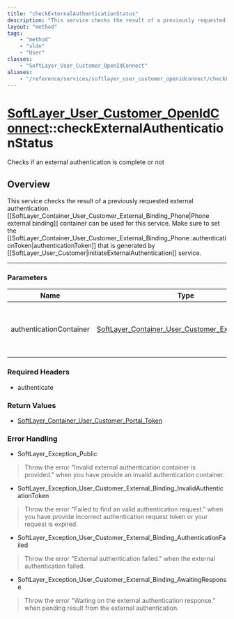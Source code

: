 ```yaml
---
title: "checkExternalAuthenticationStatus"
description: "This service checks the result of a previously requested external authentication. [[SoftLayer_Container_User_Customer_Ex... "
layout: "method"
tags:
    - "method"
    - "sldn"
    - "User"
classes:
    - "SoftLayer_User_Customer_OpenIdConnect"
aliases:
    - "/reference/services/softlayer_user_customer_openidconnect/checkExternalAuthenticationStatus"
---
```

# [SoftLayer_User_Customer_OpenIdConnect](/reference/services/SoftLayer_User_Customer_OpenIdConnect)::checkExternalAuthenticationStatus

Checks if an external authentication is complete or not


## Overview 
This service checks the result of a previously requested external authentication. [[SoftLayer_Container_User_Customer_External_Binding_Phone|Phone external binding]] container can be used for this service. Make sure to set the [[SoftLayer_Container_User_Customer_External_Binding_Phone::authenticationToken|authenticationToken]] that is generated by [[SoftLayer_User_Customer|initiateExternalAuthentication]] service. 

-----

### Parameters 
|Name | Type | Description |
| --- | --- | --- |
|authenticationContainer| <a href='/reference/datatypes/SoftLayer_Container_User_Customer_External_Binding'>SoftLayer_Container_User_Customer_External_Binding </a>| The authentication container with the external authentication information.|


### Required Headers
* authenticate


### Return Values
* <a href='/reference/datatypes/SoftLayer_Container_User_Customer_Portal_Token'>SoftLayer_Container_User_Customer_Portal_Token </a>



### Error Handling

* SoftLayer_Exception_Public 

> Throw the error "Invalid external authentication container is provided." when you have provide an invalid authentication container. 

* SoftLayer_Exception_User_Customer_External_Binding_InvalidAuthenticationToken 

> Throw the error "Failed to find an valid authentication request." when you have provide incorrect authentication request token or your request is expired. 

* SoftLayer_Exception_User_Customer_External_Binding_AuthenticationFailed 

> Throw the error "External authentication failed." when the external authentication failed. 

* SoftLayer_Exception_User_Customer_External_Binding_AwaitingResponse 

> Throw the error "Waiting on the external authentication response." when pending result from the external authentication. 



